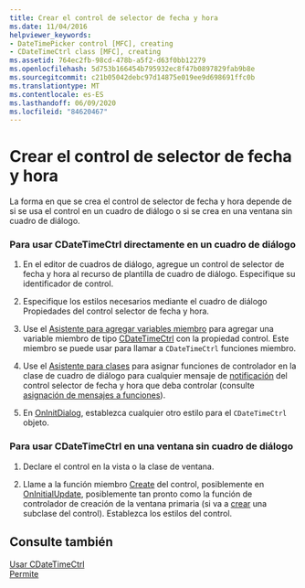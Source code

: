 ```yaml
---
title: Crear el control de selector de fecha y hora
ms.date: 11/04/2016
helpviewer_keywords:
- DateTimePicker control [MFC], creating
- CDateTimeCtrl class [MFC], creating
ms.assetid: 764ec2fb-98cd-478b-a5f2-d63f0bb12279
ms.openlocfilehash: 5d753b166454b795932ec8f47b0897829fab9b8e
ms.sourcegitcommit: c21b05042debc97d14875e019ee9d698691ffc0b
ms.translationtype: MT
ms.contentlocale: es-ES
ms.lasthandoff: 06/09/2020
ms.locfileid: "84620467"
---
```

# <a name="creating-the-date-and-time-picker-control"></a>Crear el control de selector de fecha y hora

La forma en que se crea el control de selector de fecha y hora depende de si se usa el control en un cuadro de diálogo o si se crea en una ventana sin cuadro de diálogo.

### <a name="to-use-cdatetimectrl-directly-in-a-dialog-box"></a>Para usar CDateTimeCtrl directamente en un cuadro de diálogo

1. En el editor de cuadros de diálogo, agregue un control de selector de fecha y hora al recurso de plantilla de cuadro de diálogo. Especifique su identificador de control.

1. Especifique los estilos necesarios mediante el cuadro de diálogo Propiedades del control selector de fecha y hora.

1. Use el [Asistente para agregar variables miembro](../ide/adding-a-member-variable-visual-cpp.md) para agregar una variable miembro de tipo [CDateTimeCtrl](reference/cdatetimectrl-class.md) con la propiedad control. Este miembro se puede usar para llamar a `CDateTimeCtrl` funciones miembro.

1. Use el [Asistente para clases](reference/mfc-class-wizard.md) para asignar funciones de controlador en la clase de cuadro de diálogo para cualquier mensaje de [notificación](processing-notification-messages-in-date-and-time-picker-controls.md) del control selector de fecha y hora que deba controlar (consulte [asignación de mensajes a funciones](reference/mapping-messages-to-functions.md)).

1. En [OnInitDialog](reference/cdialog-class.md#oninitdialog), establezca cualquier otro estilo para el `CDateTimeCtrl` objeto.

### <a name="to-use-cdatetimectrl-in-a-nondialog-window"></a>Para usar CDateTimeCtrl en una ventana sin cuadro de diálogo

1. Declare el control en la vista o la clase de ventana.

1. Llame a la función miembro [Create](reference/ctabctrl-class.md#create) del control, posiblemente en [OnInitialUpdate](reference/cview-class.md#oninitialupdate), posiblemente tan pronto como la función de controlador de creación de la ventana primaria (si va a [crear](reference/cwnd-class.md#oncreate) una subclase del control). Establezca los estilos del control.

## <a name="see-also"></a>Consulte también

[Usar CDateTimeCtrl](using-cdatetimectrl.md)<br/>
[Permite](controls-mfc.md)
